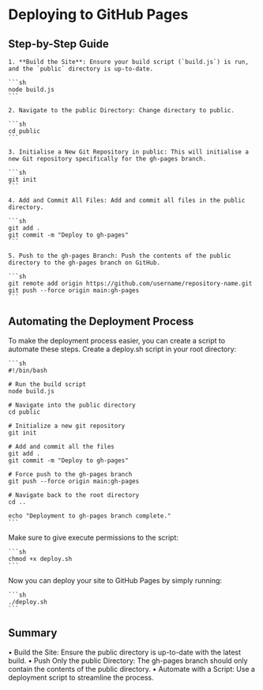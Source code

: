 # Deploying to GitHub Pages

## Step-by-Step Guide

    1. **Build the Site**: Ensure your build script (`build.js`) is run, and the `public` directory is up-to-date.

    ```sh
    node build.js
    ```

    2. Navigate to the public Directory: Change directory to public.

    ```sh
    cd public
    ```

    3. Initialise a New Git Repository in public: This will initialise a new Git repository specifically for the gh-pages branch.

    ```sh
    git init
    ```

    4. Add and Commit All Files: Add and commit all files in the public directory.

    ```sh
    git add .
    git commit -m "Deploy to gh-pages"
    ```

    5. Push to the gh-pages Branch: Push the contents of the public directory to the gh-pages branch on GitHub.

    ```sh
    git remote add origin https://github.com/username/repository-name.git
    git push --force origin main:gh-pages
    ```

## Automating the Deployment Process

To make the deployment process easier, you can create a script to automate these steps. Create a deploy.sh script in your root directory:

    ```sh
    #!/bin/bash

    # Run the build script
    node build.js

    # Navigate into the public directory
    cd public

    # Initialize a new git repository
    git init

    # Add and commit all the files
    git add .
    git commit -m "Deploy to gh-pages"

    # Force push to the gh-pages branch
    git push --force origin main:gh-pages

    # Navigate back to the root directory
    cd ..

    echo "Deployment to gh-pages branch complete."
    ```

Make sure to give execute permissions to the script:

    ```sh
    chmod +x deploy.sh
    ```

Now you can deploy your site to GitHub Pages by simply running:

    ```sh
    ./deploy.sh
    ```

## Summary

 • Build the Site: Ensure the public directory is up-to-date with the latest build.
 • Push Only the public Directory: The gh-pages branch should only contain the contents of the public directory.
 • Automate with a Script: Use a deployment script to streamline the process.